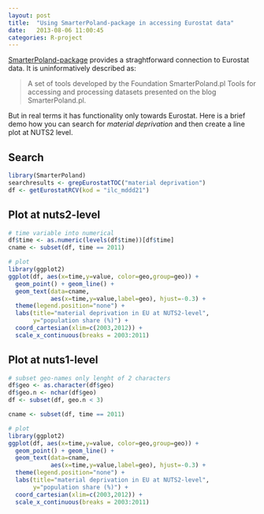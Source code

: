 ```yaml
---
layout: post
title:  "Using SmarterPoland-package in accessing Eurostat data"
date:   2013-08-06 11:00:45
categories: R-project
---
```



[SmarterPoland-package](http://cran.r-project.org/web/packages/SmarterPoland/index.html) provides a straghtforward connection to Eurostat data. It is uninformatively described as:

>A set of tools developed by the Foundation SmarterPoland.pl
>Tools for accessing and processing datasets presented on the blog SmarterPoland.pl.

But in real terms it has functionality only towards Eurostat. Here is a brief demo how you can search for *material deprivation* and then create a line plot at NUTS2 level.

## Search


```r
library(SmarterPoland)
searchresults <- grepEurostatTOC("material deprivation")
df <- getEurostatRCV(kod = "ilc_mddd21")
```

## Plot at nuts2-level


```r
# time variable into numerical
df$time <- as.numeric(levels(df$time))[df$time]
cname <- subset(df, time == 2011)

# plot
library(ggplot2)
ggplot(df, aes(x=time,y=value, color=geo,group=geo)) + 
  geom_point() + geom_line() +
  geom_text(data=cname, 
            aes(x=time,y=value,label=geo), hjust=-0.3) +
  theme(legend.position="none") +
  labs(title="material deprivation in EU at NUTS2-level",
       y="population share (%)") +
  coord_cartesian(xlim=c(2003,2012)) +
  scale_x_continuous(breaks = 2003:2011)
```


## Plot at nuts1-level


```r
# subset geo-names only lenght of 2 characters
df$geo <- as.character(df$geo)
df$geo.n <- nchar(df$geo)
df <- subset(df, geo.n < 3)

cname <- subset(df, time == 2011)

# plot
library(ggplot2)
ggplot(df, aes(x=time,y=value, color=geo,group=geo)) + 
  geom_point() + geom_line() +
  geom_text(data=cname, 
            aes(x=time,y=value,label=geo), hjust=-0.3) +
  theme(legend.position="none") +
  labs(title="material deprivation in EU at NUTS2-level",
       y="population share (%)") +
  coord_cartesian(xlim=c(2003,2012)) +
  scale_x_continuous(breaks = 2003:2011)
```





[jekyll-gh]: https://github.com/mojombo/jekyll
[jekyll]:    http://jekyllrb.com
